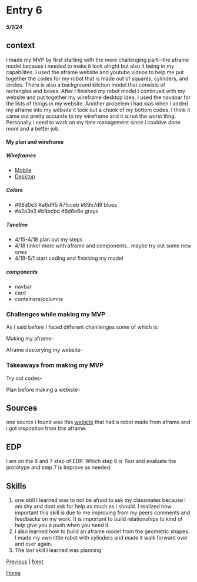 # Entry 6
##### 5/1/24

## context
I made my MVP by first starting with the more challenging part--the aframe model because i needed to make it look alright but also it being in my capabilites. I used the aframe website and youtube videos to help me put together the codes for my robot that is made out of squares, cylinders, and circles. There is also a background kitchen model that consists of rectangles and boxes. After I finished my robot model I continued with my website and put together my wireframe desktop idea. I used the navabar for the lists of things in my website. Another probelem i had was when i added my aframe into my website it took out a chunk of my bottom codes. I think it came out pretty accurate to my wireframe and it is not the worst thng. Personally i need to work on my time management since i couldve done more and a better job. 

#### My plan and wireframe

##### Wireframes
* [Mobile](https://wireframe.cc/Xlfyih)
* [Desktop](https://wireframe.cc/PM3ikg)

##### Colors
* #98d0e3 #a6dff5 #7fcceb #89b7d9 blues
* #a2a3a3 #b9bcbd #6d6e6e grays

##### Timeline
* 4/15-4/18 plan out my steps
* 4/18 tinker more with aframe and components.. maybe try out some new ones
* 4/19-5/1 start coding and finishing my model

##### components
* navbar
* card
* containers/columns

### Challenges while making my MVP
As I said before I faced different chanllenges some of which is:

Making my aframe-

Aframe destorying my website-


### Takeaways from making my MVP

Try out codes-

Plan before making a webiste-

  
## Sources
one source i found was this [website](https://www.8thwall.com/8thwall/animation-mixer-aframe/code/assets/robot.glb) that had a robot made from aframe and i got inspiration from this aframe.

## EDP
I am on the 6 and 7 step of EDP. Which step 6 is Test and evaluate the prototype and step 7 is Improve as needed. 

## Skills
1. one skill I learned was to not be afraid to ask my classmates because i am shy and dont ask for help as much as i should. I realized how important this skill is due to me improving from my peers comments and feedbacks on my work. It is important to build relationships to kind of help give you a push when you need it.
2. I also learned how to build an aframe model from the geometric shapes. I made my own little robot with cylinders and made it walk forward over and over again.
3. The last skill I learned was planning 




[Previous](entry05.md) | [Next](entry07.md)

[Home](../README.md)
